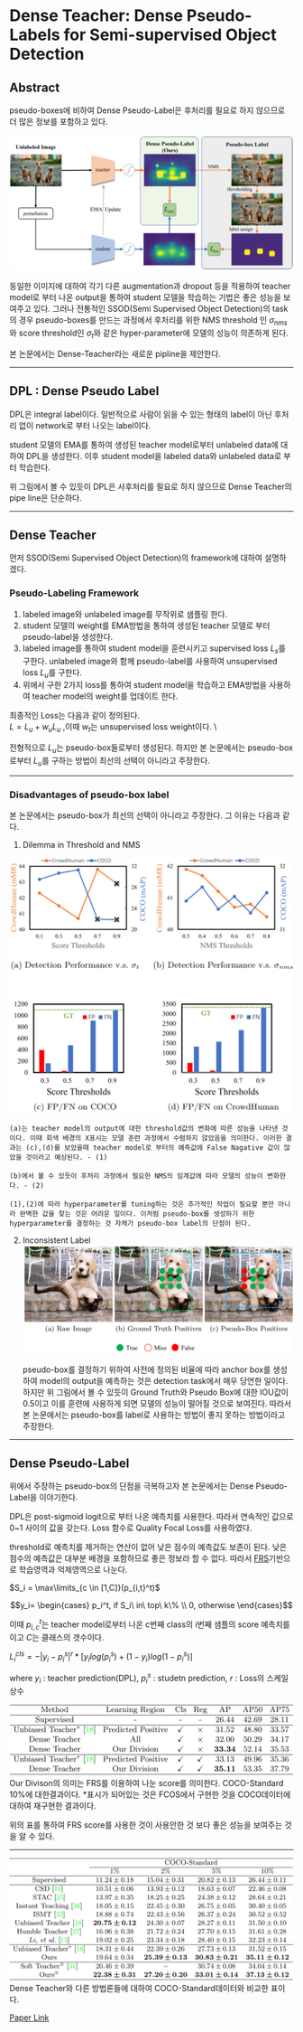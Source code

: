 # Dense Teacher: Dense Pseudo-Labels for Semi-supervised Object Detection

## Abstract
pseudo-boxes에 비하여 Dense Pseudo-Label은 후처리를 필요로 하지 않으므로 더 많은 정보를 포함하고 있다.

<img src="../Dense Teacher: Dense Pseudo-Labels for Semi-supervised Object Detection/images/Fig1.jpeg">

동일한 이미지에 대하여 각기 다른 augmentation과 dropout 등을 적용하여 teacher model로 부터 나온 output을 통하여 student 모델을 학습하는 기법은 좋은 성능을 보여주고 있다. 그러나 전통적인 SSOD(Semi Supervised Object Detection)의 task의 경우 pseudo-boxes를 만드는 과정에서 후처리를 위한 NMS threshold 인 $\sigma_{nms}$와 score threshold인 $\sigma_{t}$와 같은 hyper-parameter에 모델의 성능이 의존하게 된다. 

본 논문에서는 Dense-Teacher라는 새로운 pipline을 제안한다.

---

## DPL : Dense Pseudo Label

DPL은 integral label이다. 일반적으로 사람이 읽을 수 있는 형태의 label이 아닌 후처리 없이 network로 부터 나오는 label이다.

student 모델의 EMA를 통하여 생성된 teacher model로부터 unlabeled data에 대하여 DPL을 생성한다. 이후 student model을 labeled data와 unlabeled data로 부터 학습한다.

위 그림에서 볼 수 있듯이 DPL은 사후처리를 필요로 하지 않으므로 Dense Teacher의 pipe line은 단순하다.

---

## Dense Teacher

먼저 SSOD(Semi Supervised Object Detection)의 framework에 대하여 설명하겠다.

### Pseudo-Labeling Framework
1. labeled image와 unlabeled image를 무작위로 샘플링 한다.
2. student 모델의 weight를 EMA방법을 통하여 생성된 teacher 모델로 부터 pseudo-label을 생성한다.
3. labeled image를 통하여 student model을 훈련시키고 supervised loss $L_s$를 구한다. unlabeled image와 함께 pseudo-label를 사용하여 unsupervised loss $L_u$를 구한다.
4. 위에서 구한 2가지 loss를 통하여 student model을 학습하고 EMA방법을 사용하여 teacher model의 weight를 업데이트 한다.

최종적인 Loss는 다음과 같이 정의된다. \
$L = L_u + w_u L_u$ ,이때 $w_t$는 unsupervised loss weight이다. \

전형적으로 $L_u$는 pseudo-box들로부터 생성된다. 하지만 본 논문에서는 pseudo-box로부터 $L_u$를 구하는 방법이 최선의 선택이 아니라고 주장한다.

---

### Disadvantages of pseudo-box label


본 논문에서는 pseudo-box가 최선의 선택이 아니라고 주장한다. 그 이유는 다음과 같다.

1. Dilemma in Threshold and NMS 
<img src="../Dense Teacher: Dense Pseudo-Labels for Semi-supervised Object Detection/images/Fig2.jpeg">

    (a)는 teacher model의 output에 대한 threshold값의 변화에 따른 성능을 나타낸 것이다. 이때 회색 배경의 X표시는 모델 훈련 과정에서 수렴하지 않았음을 의미한다. 이러한 결과는 (c),(d)를 보았을때 teacher model로 부터의 예측값에 False Nagative 값이 많았을 것이라고 예상된다. - (1)
    
    (b)에서 볼 수 있듯이 후처리 과정에서 필요한 NMS의 임계값에 따라 모델의 성능이 변화한다. - (2)

    (1),(2)에 따라 hyperparameter를 tuning하는 것은 추가적인 작업이 필요할 뿐만 아니라 완벽한 값을 찾는 것은 어려운 일이다. 이처럼 pseudo-box를 생성하기 위한 hyperparameter를 결정하는 것 자체가 pseudo-box label의 단점이 된다.

2. Inconsistent Label 
    <img src="../Dense Teacher: Dense Pseudo-Labels for Semi-supervised Object Detection/images/Fig3.jpeg">
    
    pseudo-box를 결정하기 위하여 사전에 정의된 비율에 따라 anchor box를 생성하여 model의 output을 예측하는 것은 detection task에서 매우 당연한 일이다. 하지만 위 그림에서 볼 수 있듯이 Ground Truth와 Pseudo Box에 대한 IOU값이 0.5이고 이를 훈련에 사용하게 되면 모델의 성능이 떨어질 것으로 보여진다. 따라서 본 논문에서는 pseudo-box를 label로 사용하는 방법이 좋지 못하는 방법이라고 주장한다.

---

## Dense Pseudo-Label

위에서 주장하는 pseudo-box의 단점을 극복하고자 본 논문에서는 Dense Pseudo-Label을 이야기한다.



DPL은 post-sigmoid logit으로 부터 나온 예측치를 사용한다. 따라서 연속적인 값으로 0~1 사이의 값을 갖는다. Loss 함수로 Quality Focal Loss를 사용하였다.

threshold로 예측치를 제거하는 연산이 없어 낮은 점수의 예측값도 보존이 된다. 낮은 점수의 예측값은 대부분 배경을 포함하므로 좋은 정보라 할 수 없다. 따라서 [FRS](https://arxiv.org/abs/2111.00674)기반으로 학습영역과 억제영역으로 나눈다.

$S_i = \max\limits_{c \in [1,C]}(p_{i,t}^t)$

```math
y_i=
\begin{cases}
p_i^t, if S_i\ in\ top\ k\% \\
0, otherwise
\end{cases}
```

이때 $p_{i,c}^t$는 teacher model로부터 나온 c번째 class의 i번째 샘플의 score 예측치를 이고 $C$는 클래스의 갯수이다.

$L^{cls}_i = -|y_i - p^s_i|^r * [y_ilog(p^s_i) + (1-y_i)log(1-p^s_i)]$ 

where  $y_i$ : teacher prediction(DPL), $p^s_i$ : studetn prediction, $r$ : Loss의 스케일 상수

<img src="../Dense Teacher: Dense Pseudo-Labels for Semi-supervised Object Detection/images/Table1.jpeg">
Our Divison의 의미는 FRS를 이용하여 나눈 score를 의미한다.
COCO-Standard 10%에 대한결과이다. *표시가 되어있는 것은 FCOS에서 구현한 것을 COCO데이터에 대하여 재구현한 결과이다.

위의 표를 통하여 FRS score를 사용한 것이 사용안한 것 보다 좋은 성능을 보여주는 것을 알 수 있다.


---

<img src="../Dense Teacher: Dense Pseudo-Labels for Semi-supervised Object Detection/images/Table2.jpeg">
Dense Teacher와 다른 방법론들에 대하여 COCO-Standard데이터와 비교한 표이다.

[Paper Link](https://arxiv.org/abs/2207.02541)